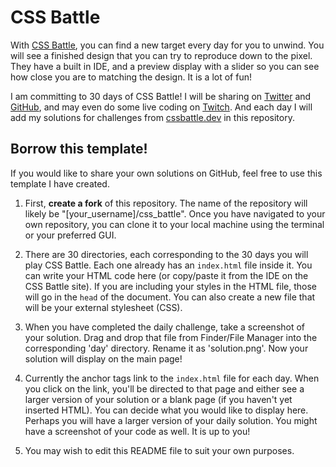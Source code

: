 # CSS Battle

With [CSS Battle](https://cssbattle.dev), you can find a new target every day for you to unwind. You will see a finished design that you can try to reproduce down to the pixel. They have a built in IDE, and a preview display with a slider so you can see how close you are to matching the design. It is a lot of fun!

I am committing to 30 days of CSS Battle! I will be sharing on [Twitter](https://x.com/NotMichaella) and [GitHub](https://github.com/michaella23), and may even do some live coding on [Twitch](https://twitch.com/NotMichaella). And each day I will add my solutions for challenges from [cssbattle.dev](https://cssbattle.dev) in this repository.

## Borrow this template!

If you would like to share your own solutions on GitHub, feel free to use this template I have created. 

1. First, **create a fork** of this repository. The name of the repository will likely be "[your_username]/css_battle". Once you have navigated to your own repository, you can clone it to your local machine using the terminal or your preferred GUI.

2. There are 30 directories, each corresponding to the 30 days you will play CSS Battle. Each one already has an `index.html` file inside it. You can write your HTML code here (or copy/paste it from the IDE on the CSS Battle site). If you are including your styles in the HTML file, those will go in the `head` of the document. You can also create a new file that will be your external stylesheet (CSS).

3. When you have completed the daily challenge, take a screenshot of your solution. Drag and drop that file from Finder/File Manager into the corresponding 'day' directory. Rename it as 'solution.png'. Now your solution will display on the main page!

4. Currently the anchor tags link to the `index.html` file for each day. When you click on the link, you'll be directed to that page and either see a larger version of your solution or a blank page (if you haven't yet inserted HTML). You can decide what you would like to display here. Perhaps you will have a larger version of your daily solution. You might have a screenshot of your code as well. It is up to you!

5. You may wish to edit this README file to suit your own purposes.